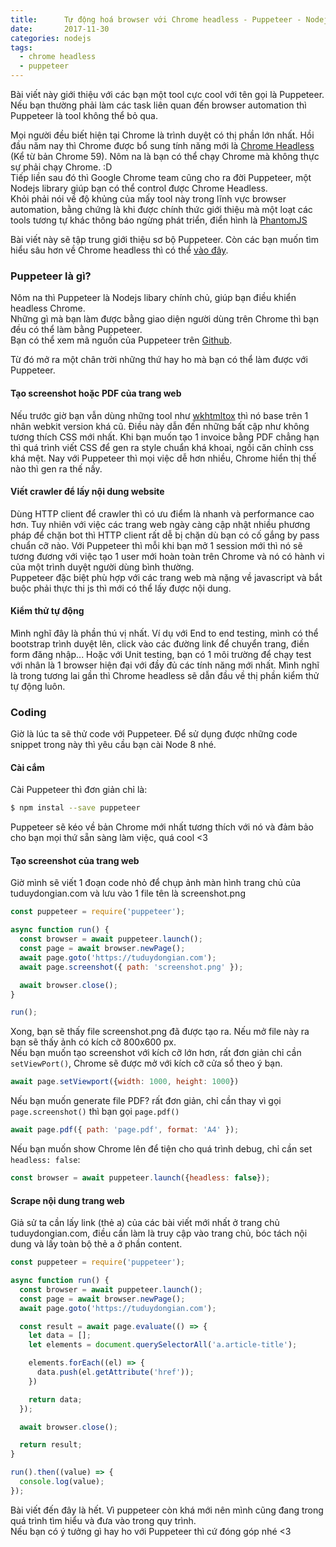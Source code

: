 ```yaml
---
title:      Tự động hoá browser với Chrome headless - Puppeteer - Nodejs 
date:       2017-11-30
categories: nodejs
tags:
  - chrome headless 
  - puppeteer
---
```


Bài viết này giới thiệu với các bạn một tool cực cool với tên gọi là Puppeteer.  
Nếu bạn thường phải làm các task liên quan đến browser automation thì Puppeteer là tool không thể bỏ qua.  
<!-- more -->

Mọi người đều biết hiện tại Chrome là trình duyệt có thị phần lớn nhất. Hồi đầu năm nay thì Chrome được bổ sung tính năng mới là [Chrome Headless](https://developers.google.com/web/updates/2017/04/headless-chrome) (Kể từ bản Chrome 59). Nôm na là bạn có thể chạy Chrome mà không thực sự phải chạy Chrome. :D  
Tiếp liền sau đó thì Google Chrome team cũng cho ra đời Puppeteer, một Nodejs library giúp bạn có thể control được Chrome Headless.  
Khỏi phải nói về độ khủng của mấy tool này trong lĩnh vực browser automation, bằng chứng là khi được chính thức giới thiệu mà một loạt các tools tương tự khác thông báo ngừng phát triển, điển hình là [PhantomJS](https://groups.google.com/forum/#!topic/phantomjs/9aI5d-LDuNE)  

Bài viết này sẽ tập trung giới thiệu sơ bộ Puppeteer. Còn các bạn muốn tìm hiểu sâu hơn về Chrome headless thì có thể [vào đây](https://developers.google.com/web/updates/2017/04/headless-chrome).  

### Puppeteer là gì?  
Nôm na thì Puppeteer là Nodejs libary chính chủ, giúp bạn điều khiển headless Chrome.  
Những gì mà bạn làm được bằng giao diện người dùng trên Chrome thì bạn đều có thể làm bằng Puppeteer.  
Bạn có thể xem mã nguồn của Puppeteer trên [Github](https://github.com/GoogleChrome/puppeteer).  

Từ đó mở ra một chân trời những thứ hay ho mà bạn có thể làm được với Puppeteer.  

#### Tạo screenshot hoặc PDF của trang web  
Nếu trước giờ bạn vẫn dùng những tool như [wkhtmltox](https://wkhtmltopdf.org/) thì nó base trên 1 nhân webkit version khá cũ. Điều này dẫn đến những bất cập như không tương thích CSS mới nhất. Khi bạn muốn tạo 1 invoice bằng PDF chẳng hạn thì quá trình viết CSS để gen ra style chuẩn khá khoai, ngồi căn chỉnh css khá mệt. Nay với Puppeteer thì mọi việc dễ hơn nhiều, Chrome hiển thị thế nào thì gen ra thế nấy.  

#### Viết crawler để lấy nội dung website 
Dùng HTTP client để crawler thì có ưu điểm là nhanh và performance cao hơn. Tuy nhiên với việc các trang web ngày càng cập nhật nhiều phương pháp để chặn bot thì HTTP client rất dễ bị chặn dù bạn có cố gắng by pass chuẩn cỡ nào. Với Puppeteer thì mỗi khi bạn mở 1 session mới thì nó sẽ tương đương với việc tạo 1 user mới hoàn toàn trên Chrome và nó có hành vi của một trình duyệt người dùng bình thường.  
Puppeteer đặc biệt phù hợp với các trang web mà nặng về javascript và bắt buộc phải thực thi js thì mới có thể lấy được nội dung.  

#### Kiểm thử tự động 
Mình nghĩ đây là phần thú vị nhất. Ví dụ với End to end testing, mình có thể bootstrap trình duyệt lên, click vào các đường link để chuyển trang, điền form đăng nhập... Hoặc với Unit testing, bạn có 1 môi trường để chạy test với nhân là 1 browser hiện đại với đầy đủ các tính năng mới nhất. Mình nghĩ là trong tương lai gần thì Chrome headless sẽ dẫn đầu về thị phần kiểm thử tự động luôn.  

### Coding 
Giờ là lúc ta sẽ thử code với Puppeteer. Để sử dụng được những code snippet trong này thì yêu cầu bạn cài Node 8 nhé.  

#### Cài cắm  
Cài Puppeteer thì đơn giản chỉ là:  
```bash 
$ npm instal --save puppeteer 
```
Puppeteer sẽ kéo về bản Chrome mới nhất tương thích với nó và đảm bảo cho bạn mọi thứ sẵn sàng làm việc, quá cool <3  

#### Tạo screenshot của trang web  
Giờ mình sẽ viết 1 đoạn code nhỏ để chụp ảnh màn hình trang chủ của tuduydongian.com và lưu vào 1 file tên là screenshot.png  
```js 
const puppeteer = require('puppeteer');

async function run() {
  const browser = await puppeteer.launch();
  const page = await browser.newPage();
  await page.goto('https://tuduydongian.com');
  await page.screenshot({ path: 'screenshot.png' });

  await browser.close();
}

run();
```

Xong, bạn sẽ thấy file screenshot.png đã được tạo ra. Nếu mở file này ra bạn sẽ thấy ảnh có kích cỡ 800x600 px.  
Nếu bạn muốn tạo screenshot với kích cỡ lớn hơn, rất đơn giản chỉ cần `setViewPort()`, Chrome sẽ được mở với kích cỡ cửa sổ theo ý bạn.  
```js 
await page.setViewport({width: 1000, height: 1000})
```

Nếu bạn muốn generate file PDF? rất đơn giản, chỉ cần thay vì gọi `page.screenshot()` thì bạn gọi `page.pdf()` 
```js 
await page.pdf({ path: 'page.pdf', format: 'A4' });
```

Nếu bạn muốn show Chrome lên để tiện cho quá trình debug, chỉ cần set `headless: false`:  
```js 
const browser = await puppeteer.launch({headless: false});
```

#### Scrape nội dung trang web
Giả sử ta cần lấy link (thẻ a) của các bài viết mới nhất ở trang chủ tuduydongian.com, điều cần làm là truy cập vào trang chủ, bóc tách nội dung và lấy toàn bộ thẻ a ở phần content.  
```js 
const puppeteer = require('puppeteer');

async function run() {
  const browser = await puppeteer.launch();
  const page = await browser.newPage();
  await page.goto('https://tuduydongian.com');

  const result = await page.evaluate(() => {
    let data = []; 
    let elements = document.querySelectorAll('a.article-title'); 

    elements.forEach((el) => {
      data.push(el.getAttribute('href')); 
    })

    return data;
  });

  await browser.close();

  return result; 
}

run().then((value) => {
  console.log(value); 
});
```

Bài viết đến đây là hết. Vì puppeteer còn khá mới nên mình cũng đang trong quá trình tìm hiểu và đưa vào trong quy trình.  
Nếu bạn có ý tưởng gì hay ho với Puppeteer thì cứ đóng góp nhé <3  
